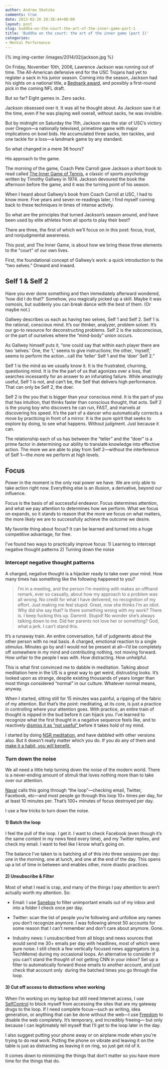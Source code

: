 ```yaml
---
author: Andrew Skotzko
comments: true
date: 2013-02-26 20:38:44+00:00
layout: post
slug: buddha-on-the-court-the-art-of-the-inner-game-part-1
title: 'Buddha on the court: the art of the inner game (part 1)'
categories:
- Mental Performance
---
```


{% img img-center /images/2014/02/jackson.jpg %}

On Friday, November 10th, 2006, Lawrence Jackson was running out of time. The All-American defensive end for the USC Trojans had yet to register a sack in his junior season. Coming into the season, Jackson had his sights on a national title, a [Bednarik award](http://en.wikipedia.org/wiki/Bednarik_Award), and possibly a first-round pick in the coming NFL draft.





But so far? Eight games in. Zero sacks.





Jackson obsessed over it. It was all he thought about. As Jackson saw it at the time, even if he was playing well overall, without sacks, he was invisible.





But by midnight on Saturday the 11th, Jackson was the star of USC’s victory over Oregon—a nationally televised, primetime game with major implications on bowl bids. He accumulated three sacks, ten tackles, and one tackle for a loss—a landmark game by any standard.





So what changed in a mere 36 hours?





His approach to the game.<!-- more -->





The morning of the game, Coach Pete Carroll gave Jackson a short book to read called [The Inner Game of Tennis](http://www.amazon.com/The-Inner-Game-Tennis-Performance/dp/0679778314/ref=sr_1_1?ie=UTF8&qid=1361893827&sr=8-1&keywords=the+inner+game+of+tennis), a classic of sports psychology written by Timothy Gallwey in 1974. Jackson devoured the book the afternoon before the game, and it was the turning point of his season.





When I heard about Gallwey’s book from Coach Carroll at USC, I had to know more. Five years and seven re-readings later, I find myself coming back to these techniques in times of intense activity.





So what are the principles that turned Jackson’s season around, and have been used by elite athletes from all sports to play their best?





There are three, the first of which we’ll focus on in this post: focus, trust, and nonjudgmental awareness.





This post, and The Inner Game, is about how we bring these three elements to the "court" of our own lives.





First, the foundational concept of Gallwey’s work: a quick introduction to the “two selves.” Onward and inward.





## Self 1 & Self 2





Have you ever done something and then immediately afterward wondered, ‘how did I do that?' Somehow, you magically picked up a skill. Maybe it was osmosis, but suddenly you can break dance with the best of them. (Or maybe not.)





Gallwey describes us each as having two selves, Self 1 and Self 2. Self 1 is the rational, conscious mind. It’s our thinker, analyzer, problem solver. It’s our go-to resource for deconstructing problems. Self 2 is the subconscious, or the part of ourselves where the “mind-body” union occurs.





As Gallwey himself puts it, “one could say that within each player there are two ‘selves.’ One, the ‘I,’ seems to give instructions; the other, ‘myself,’ seems to perform the action…call the ‘teller’ Self 1 and the ‘doer’ Self 2.”





Self 1 is the mind as we usually know it. It is the frustrated, churning, questioning mind. It is the the part of us that agonizes over a loss, that searches incessantly for an answer to an infuriating failure. While amazingly useful, Self 1 is not, and can’t be, the Self that delivers high performance. That can only be Self 2, the doer.





Self 2 is the you that is bigger than your conscious mind. It is the part of you that has intuition, that thinks faster than conscious thought, that acts. Self 2 is the young boy who discovers he can run, FAST, and marvels at discovering his speed. It’s the part of a dancer who automatically corrects a move by practicing in front of a mirror. It is the pure spirit that seeks to explore by doing, to see what happens. Without judgment. Just because it can.





The relationship each of us has between the “teller” and the “doer” is a prime factor in determining our ability to translate knowledge into effective action. The more we are able to play from Self 2—without the interference of Self 1—the more we perform at high levels.





## Focus





Power in the moment is the only real power we have. We are only able to take action right now. Everything else is an illusion, a derivative, beyond our influence.





Focus is the basis of all successful endeavor. Focus determines attention, and what we pay attention to determines how we perform. What we focus on expands, so it stands to reason that the more we focus on what matters, the more likely we are to successfully achieve the outcome we desire.





My favorite thing about focus? It can be learned and turned into a huge competitive advantage, for free.





I’ve found two ways to practically improve focus: 1) Learning to intercept negative thought patterns 2) Turning down the noise





### Intercept negative thought patterns





A charged, negative thought is a hijacker ready to take over your mind. How many times has something like the following happened to you?





> I’m in a meeting, and the person I’m meeting with makes an offhand remark, ever so casually, about how my approach to a problem was all wrong. No credit for what I have delivered, no recognition of my effort. Just making me feel stupid. Great, now she thinks I’m an idiot. Why did she say that? Is there something wrong with my work? There is. I keep fucking this up. Dammit. Stupid! No wonder she’s always talking down to me. Did her parents not love her or something? God, what a jerk. I can’t stand this.

It’s a runaway train. An entire conversation, full of judgments about the other person with no real basis. A charged, emotional reaction to a single stimulus. Minutes go by and I would not be present at all—I’d be completely off somewhere in my mind and contributing nothing, not moving forward. How unfair to the people I was with. How distracting. How unhelpful.





This is what first convinced me to dabble in meditation. Talking about meditation here in the US is a great way to get weird, distrusting looks. It’s looked upon as strange, despite existing thousands of years longer than most things considered “normal” in our culture. Whatever normal means, anyway.





When I started, sitting still for 15 minutes was painful, a ripping of the fabric of my attention. But that’s the point: meditating, at its core, is just a practice in controlling where your attention goes. With practice, an entire train of thought is nipped in the bud before it can hijack you. I’ve learned to recognize what the first thought in a negative sequence feels like, and to reactively [dismiss it as “not useful” ](http://www.jamesaltucher.com/2011/07/the-power-of-negative-thinking/)before it takes hold of my mind.





I started by doing [NSR meditation](http://www.nsrusa.org/), and have dabbled with other versions also. But it doesn’t really matter which you do. If you do any of them and [make it a habit, you will benefit.](http://www.andrewskotzko.com/2013/02/02/beginners-mind-on-demand/)





### Turn down the noise





We all need a little help turning down the noise of the modern world. There is a never-ending amount of stimuli that loves nothing more than to take over our attention.





[Naval](https://twitter.com/naval) calls this going through “the loop”—checking email, Twitter, Facebook, etc—and most people go through this loop 10+ times per day, for at least 10 minutes per. That’s 100+ minutes of focus destroyed per day.





I use a few tricks to turn down the noise.





#### 1) Batch the loop





I feel the pull of the loop. I get it. I want to check Facebook (even though it’s the same content in my news feed every time), and my Twitter replies, and check my email. I want to feel like I know what’s going on.





The balance I’ve taken to is batching all of this into three sessions per day: one in the morning, one at lunch, and one at the end of the day. This opens up a lot of time in between and enables other, more drastic practices.





#### 2) Unsubscribe & Filter





Most of what I read is crap, and many of the things I pay attention to aren’t actually worth my attention. So:







  * Email: I use [Sanebox](www.sanebox.com) to filter unimportant emails out of my inbox and into a folder I check once per day.



  * Twitter: scan the list of people you’re following and unfollow any names you don’t recognize anymore. I was following almost 50 accounts for some reason that I can’t remember and don’t care about anymore. Gone.



  * Industry news: I unsubscribed from all blogs and news sources that would send me 30+ emails per day with headlines, most of which were pure noise. I still check a few vertically focused news aggregators (e.g. TechMeme) during my occasional loops. An alternative to consider if you can’t stand the thought of not getting CNN in your inbox? Set up a filter to automatically forward those emails to another account, and just check that account only  during the batched times you go through the loop.






#### 3) Cut off access to distractions when working





When I’m working on my laptop but still need Internet access, I use [SelfControl](http://selfcontrolapp.com/) to block myself from accessing the sites that are my gateway drugs to the loop. If I need complete focus—such as writing, idea generation, or anything that can be done without the web—I use [Freedom](http://macfreedom.com/) to disable the web completely. It’s temporary, and incredibly freeing— but only because I can legitimately tell myself that I’ll get to the loop later in the day.





I also suggest putting your phone away or on airplane mode when you're trying to do real work. Putting the phone on vibrate and leaving it on the table is just as distracting as leaving it on ring, so just get rid of it.





It comes down to minimizing the things that don’t matter so you have more time for the things that do.
